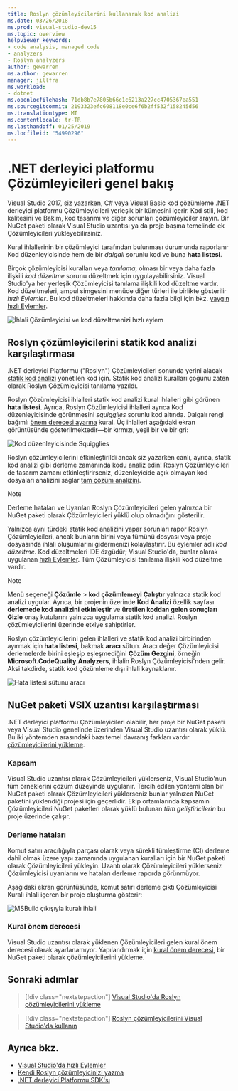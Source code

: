 ```yaml
---
title: Roslyn çözümleyicilerini kullanarak kod analizi
ms.date: 03/26/2018
ms.prod: visual-studio-dev15
ms.topic: overview
helpviewer_keywords:
- code analysis, managed code
- analyzers
- Roslyn analyzers
author: gewarren
ms.author: gewarren
manager: jillfra
ms.workload:
- dotnet
ms.openlocfilehash: 71db8b7e7805b66c1c6213a227cc4705367ea551
ms.sourcegitcommit: 2193323efc608118e0ce6f6b2ff532f158245d56
ms.translationtype: MT
ms.contentlocale: tr-TR
ms.lasthandoff: 01/25/2019
ms.locfileid: "54990296"
---
```

# <a name="overview-of-net-compiler-platform-analyzers"></a>.NET derleyici platformu Çözümleyicileri genel bakış

Visual Studio 2017, siz yazarken, C# veya Visual Basic kod çözümleme .NET derleyici platformu Çözümleyicileri yerleşik bir kümesini içerir. Kod stili, kod kalitesini ve Bakım, kod tasarımı ve diğer sorunları çözümleyiciler arayın. Bir NuGet paketi olarak Visual Studio uzantısı ya da proje başına temelinde ek Çözümleyicileri yükleyebilirsiniz.

Kural ihlallerinin bir çözümleyici tarafından bulunması durumunda raporlanır Kod düzenleyicisinde hem de bir *dalgalı* sorunlu kod ve buna **hata listesi**.

Birçok çözümleyicisi kuralları veya *tanılama*, olması bir veya daha fazla ilişkili *kod düzeltme* sorunu düzeltmek için uygulayabilirsiniz. Visual Studio'ya her yerleşik Çözümleyicisi tanılama ilişkili kod düzeltme vardır. Kod düzeltmeleri, ampul simgesini menüde diğer türleri ile birlikte gösterilir *hızlı Eylemler*. Bu kod düzeltmeleri hakkında daha fazla bilgi için bkz. [yaygın hızlı Eylemler](../ide/common-quick-actions.md).

![İhlali Çözümleyicisi ve kod düzeltmenizi hızlı eylem](../code-quality/media/built-in-analyzer-code-fix.png)

## <a name="roslyn-analyzers-vs-static-code-analysis"></a>Roslyn çözümleyicilerini statik kod analizi karşılaştırması

.NET derleyici Platformu ("Roslyn") Çözümleyicileri sonunda yerini alacak [statik kod analizi](../code-quality/code-analysis-for-managed-code-overview.md) yönetilen kod için. Statik kod analizi kuralları çoğunu zaten olarak Roslyn Çözümleyicisi tanılama yazıldı.

Roslyn Çözümleyicisi ihlalleri statik kod analizi kural ihlalleri gibi görünen **hata listesi**. Ayrıca, Roslyn Çözümleyicisi ihlalleri ayrıca Kod düzenleyicisinde görünmesini *squigglies* sorunlu kod altında. Dalgalı rengi bağımlı [önem derecesi ayarına](../code-quality/use-roslyn-analyzers.md#rule-severity) kural. Üç ihlalleri aşağıdaki ekran görüntüsünde gösterilmektedir&mdash;bir kırmızı, yeşil bir ve bir gri:

![Kod düzenleyicisinde Squigglies](media/diagnostics-severity-colors.png)

Roslyn çözümleyicilerini etkinleştirildi ancak siz yazarken canlı, ayrıca, statik kod analizi gibi derleme zamanında kodu analiz edin! Roslyn Çözümleyicileri de tasarım zamanı etkinleştirirseniz, düzenleyicide açık olmayan kod dosyaları analizini sağlar [tam çözüm analizini](../code-quality/how-to-enable-and-disable-full-solution-analysis-for-managed-code.md#to-toggle-full-solution-analysis).

> [!NOTE]
> Derleme hataları ve Uyarıları Roslyn Çözümleyicileri gelen yalnızca bir NuGet paketi olarak Çözümleyicileri yüklü olup olmadığını gösterilir.

Yalnızca aynı türdeki statik kod analizini yapar sorunları rapor Roslyn Çözümleyicileri, ancak bunların birini veya tümünü dosyası veya proje dosyasında ihlali oluşumlarını gidermenizi kolaylaştırır. Bu eylemler adlı *kod düzeltme*. Kod düzeltmeleri IDE özgüdür; Visual Studio'da, bunlar olarak uygulanan [hızlı Eylemler](../ide/quick-actions.md). Tüm Çözümleyicisi tanılama ilişkili kod düzeltme vardır.

> [!NOTE]
> Menü seçeneği **Çözümle** > **kod çözümlemeyi Çalıştır** yalnızca statik kod analizi uygular. Ayrıca, bir projenin üzerinde **Kod Analizi** özellik sayfası **derlemede kod analizini etkinleştir** ve **üretilen koddan gelen sonuçları Gizle** onay kutularını yalnızca uygulama statik kod analizi. Roslyn çözümleyicilerini üzerinde etkiye sahiptirler.

Roslyn çözümleyicilerini gelen ihlalleri ve statik kod analizi birbirinden ayırmak için **hata listesi**, bakmak **aracı** sütun. Aracı değer Çözümleyicisi derlemelerde birini eşleşip eşleşmediğini **Çözüm Gezgini**, örneğin **Microsoft.CodeQuality.Analyzers**, ihlalin Roslyn Çözümleyicisi'nden gelir. Aksi takdirde, statik kod çözümleme dışı ihlali kaynaklanır.

![Hata listesi sütunu aracı](media/code-analysis-tool-in-error-list.png)

## <a name="nuget-package-versus-vsix-extension"></a>NuGet paketi VSIX uzantısı karşılaştırması

.NET derleyici platformu Çözümleyicileri olabilir, her proje bir NuGet paketi veya Visual Studio genelinde üzerinden Visual Studio uzantısı olarak yüklü. Bu iki yöntemden arasındaki bazı temel davranış farkları vardır [çözümleyicilerini yükleme](../code-quality/install-roslyn-analyzers.md).

### <a name="scope"></a>Kapsam

Visual Studio uzantısı olarak Çözümleyicileri yüklerseniz, Visual Studio'nun tüm örneklerini çözüm düzeyinde uygulanır. Tercih edilen yöntemi olan bir NuGet paketi olarak Çözümleyicileri yüklerseniz bunlar yalnızca NuGet paketini yüklendiği projesi için geçerlidir. Ekip ortamlarında kapsamın Çözümleyicileri NuGet paketleri olarak yüklü bulunan *tüm geliştiricilerin* bu proje üzerinde çalışır.

### <a name="build-errors"></a>Derleme hataları

Komut satırı aracılığıyla parçası olarak veya sürekli tümleştirme (CI) derleme dahil olmak üzere yapı zamanında uygulanan kuralları için bir NuGet paketi olarak Çözümleyicileri yükleyin. Uzantı olarak Çözümleyicileri yüklerseniz Çözümleyicisi uyarılarını ve hataları derleme raporda görünmüyor.

Aşağıdaki ekran görüntüsünde, komut satırı derleme çıktı Çözümleyicisi Kuralı ihlali içeren bir proje oluşturma gösterir:

![MSBuild çıkışıyla kuralı ihlali](media/command-line-build-analyzers.png)

### <a name="rule-severity"></a>Kural önem derecesi

Visual Studio uzantısı olarak yüklenen Çözümleyicileri gelen kural önem derecesi olarak ayarlanamıyor. Yapılandırmak için [kural önem derecesi](../code-quality/use-roslyn-analyzers.md#rule-severity), bir NuGet paketi olarak çözümleyicilerini yükleme.

## <a name="next-steps"></a>Sonraki adımlar

> [!div class="nextstepaction"]
> [Visual Studio'da Roslyn çözümleyicilerini yükleme](../code-quality/install-roslyn-analyzers.md)

> [!div class="nextstepaction"]
> [Roslyn çözümleyicilerini Visual Studio'da kullanın](../code-quality/use-roslyn-analyzers.md)

## <a name="see-also"></a>Ayrıca bkz.

- [Visual Studio'da hızlı Eylemler](../ide/quick-actions.md)
- [Kendi Roslyn çözümleyicinizi yazma](../extensibility/getting-started-with-roslyn-analyzers.md)
- [.NET derleyici Platformu SDK'sı](/dotnet/csharp/roslyn-sdk/)